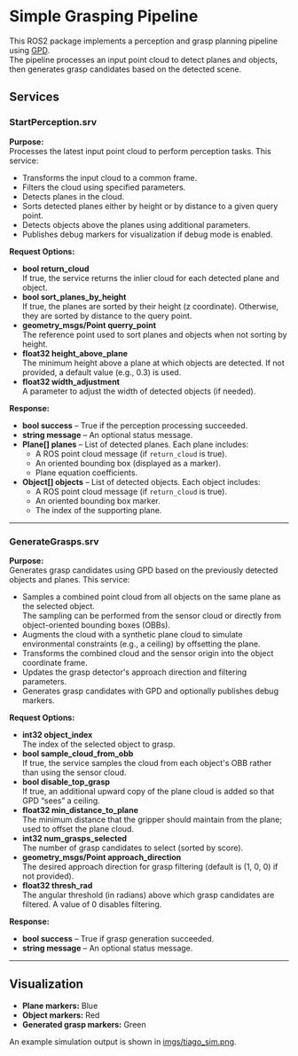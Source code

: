 # Simple Grasping Pipeline

This ROS2 package implements a perception and grasp planning pipeline using [GPD](https://github.com/atenpas/gpd/tree/master).  
The pipeline processes an input point cloud to detect planes and objects, then generates grasp candidates based on the detected scene.

## Services

### StartPerception.srv
**Purpose:**  
Processes the latest input point cloud to perform perception tasks. This service:
- Transforms the input cloud to a common frame.
- Filters the cloud using specified parameters.
- Detects planes in the cloud.
- Sorts detected planes either by height or by distance to a given query point.
- Detects objects above the planes using additional parameters.
- Publishes debug markers for visualization if debug mode is enabled.

**Request Options:**
- **bool return_cloud**  
  If true, the service returns the inlier cloud for each detected plane and object.
- **bool sort_planes_by_height**  
  If true, the planes are sorted by their height (z coordinate). Otherwise, they are sorted by distance to the query point.
- **geometry_msgs/Point querry_point**  
  The reference point used to sort planes and objects when not sorting by height.
- **float32 height_above_plane**  
  The minimum height above a plane at which objects are detected. If not provided, a default value (e.g., 0.3) is used.
- **float32 width_adjustment**  
  A parameter to adjust the width of detected objects (if needed).

**Response:**
- **bool success** – True if the perception processing succeeded.
- **string message** – An optional status message.
- **Plane[] planes** – List of detected planes. Each plane includes:
  - A ROS point cloud message (if `return_cloud` is true).
  - An oriented bounding box (displayed as a marker).
  - Plane equation coefficients.
- **Object[] objects** – List of detected objects. Each object includes:
  - A ROS point cloud message (if `return_cloud` is true).
  - An oriented bounding box marker.
  - The index of the supporting plane.

---

### GenerateGrasps.srv
**Purpose:**  
Generates grasp candidates using GPD based on the previously detected objects and planes. This service:
- Samples a combined point cloud from all objects on the same plane as the selected object.  
  The sampling can be performed from the sensor cloud or directly from object-oriented bounding boxes (OBBs).
- Augments the cloud with a synthetic plane cloud to simulate environmental constraints (e.g., a ceiling) by offsetting the plane.
- Transforms the combined cloud and the sensor origin into the object coordinate frame.
- Updates the grasp detector's approach direction and filtering parameters.
- Generates grasp candidates with GPD and optionally publishes debug markers.

**Request Options:**
- **int32 object_index**  
  The index of the selected object to grasp.
- **bool sample_cloud_from_obb**  
  If true, the service samples the cloud from each object's OBB rather than using the sensor cloud.
- **bool disable_top_grasp**  
  If true, an additional upward copy of the plane cloud is added so that GPD “sees” a ceiling.
- **float32 min_distance_to_plane**  
  The minimum distance that the gripper should maintain from the plane; used to offset the plane cloud.
- **int32 num_grasps_selected**  
  The number of grasp candidates to select (sorted by score).
- **geometry_msgs/Point approach_direction**  
  The desired approach direction for grasp filtering (default is (1, 0, 0) if not provided).
- **float32 thresh_rad**  
  The angular threshold (in radians) above which grasp candidates are filtered. A value of 0 disables filtering.

**Response:**
- **bool success** – True if grasp generation succeeded.
- **string message** – An optional status message.

---

## Visualization

- **Plane markers:** Blue  
- **Object markers:** Red  
- **Generated grasp markers:** Green  

An example simulation output is shown in [imgs/tiago_sim.png](imgs/tiago_sim.png).
